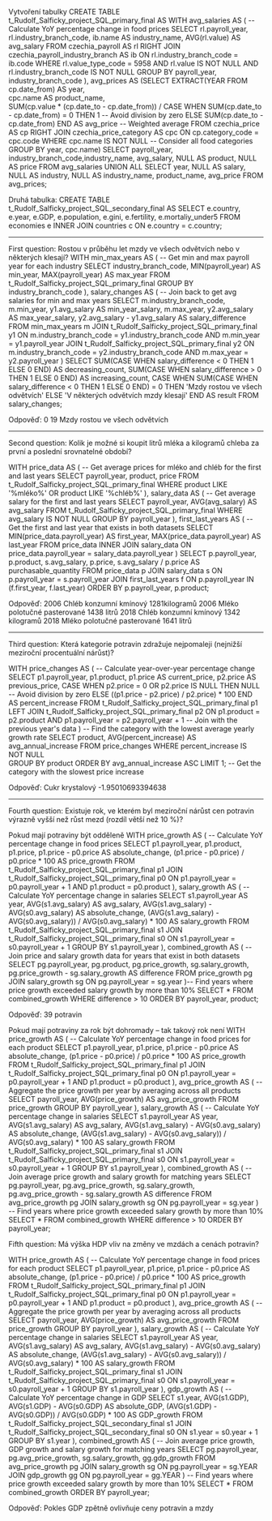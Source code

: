 Vytvoření tabulky
CREATE TABLE t_Rudolf_Salficky_project_SQL_primary_final AS 
WITH avg_salaries AS (
    -- Calculate YoY percentage change in food prices
     SELECT 
        rl.payroll_year, 
        rl.industry_branch_code,
        ib.name AS industry_name,
        AVG(rl.value) AS avg_salary
    FROM czechia_payroll AS rl
     RIGHT JOIN czechia_payroll_industry_branch AS ib
        ON rl.industry_branch_code = ib.code
    WHERE rl.value_type_code = 5958 
      AND rl.value IS NOT NULL 
      AND rl.industry_branch_code IS NOT NULL
    GROUP BY payroll_year, industry_branch_code
),
avg_prices AS (SELECT 
        EXTRACT(YEAR FROM cp.date_from) AS year,  
        cpc.name AS product_name,  
        SUM(cp.value * (cp.date_to - cp.date_from)) 
            / CASE 
                WHEN SUM(cp.date_to - cp.date_from) = 0 THEN 1  -- Avoid division by zero
                ELSE SUM(cp.date_to - cp.date_from) 
              END AS avg_price  -- Weighted average
    FROM czechia_price AS cp
    RIGHT JOIN czechia_price_category AS cpc
        ON cp.category_code = cpc.code
    WHERE cpc.name IS NOT NULL  -- Consider all food categories
    GROUP BY year, cpc.name)
SELECT payroll_year, industry_branch_code,industry_name, avg_salary, NULL AS product, NULL AS price FROM avg_salaries
UNION ALL
SELECT year, NULL AS salary, NULL AS industry, NULL AS industry_name, product_name, avg_price FROM avg_prices;


Druhá tabulka: 
CREATE TABLE t_Rudolf_Salficky_project_SQL_secondary_final AS 
SELECT e.country, e.year, e.GDP, e.population, e.gini, e.fertility, e.mortaliy_under5
FROM economies e
INNER JOIN countries c ON e.country = c.country;

--------------------------------------------------------------------------------------------------------------------------------------
First question: Rostou v průběhu let mzdy ve všech odvětvích nebo v některých klesají?
WITH min_max_years AS (
    -- Get min and max payroll year for each industry
    SELECT 
        industry_branch_code, 
        MIN(payroll_year) AS min_year, 
        MAX(payroll_year) AS max_year
    FROM t_Rudolf_Salficky_project_SQL_primary_final
    GROUP BY industry_branch_code
),
salary_changes AS (
    -- Join back to get avg salaries for min and max years
    SELECT 
        m.industry_branch_code,
        m.min_year, 
        y1.avg_salary AS min_year_salary,
        m.max_year, 
        y2.avg_salary AS max_year_salary,
        y2.avg_salary - y1.avg_salary AS salary_difference
    FROM min_max_years m
    JOIN t_Rudolf_Salficky_project_SQL_primary_final y1 
        ON m.industry_branch_code = y1.industry_branch_code 
       AND m.min_year = y1.payroll_year
    JOIN t_Rudolf_Salficky_project_SQL_primary_final y2 
        ON m.industry_branch_code = y2.industry_branch_code 
       AND m.max_year = y2.payroll_year
)
SELECT 
    SUM(CASE WHEN salary_difference < 0 THEN 1 ELSE 0 END) AS decreasing_count,
    SUM(CASE WHEN salary_difference > 0 THEN 1 ELSE 0 END) AS increasing_count,
    CASE 
        WHEN SUM(CASE WHEN salary_difference < 0 THEN 1 ELSE 0 END) = 0 
        THEN 'Mzdy rostou ve všech odvětvích'
        ELSE 'V některých odvětvích mzdy klesají'
    END AS result
FROM salary_changes; 

Odpověď: 
0	19	Mzdy rostou ve všech odvětvích

--------------------------------------------------------------------------------------------------------------------------------------
Second question: Kolik je možné si koupit litrů mléka a kilogramů chleba za první a poslední srovnatelné období?

WITH price_data AS (
    -- Get average prices for mléko and chléb for the first and last years
    SELECT 
        payroll_year, 
        product, 
        price 
    FROM t_Rudolf_Salficky_project_SQL_primary_final
    WHERE product LIKE '%mléko%' OR product LIKE '%chléb%'
),
salary_data AS (
    -- Get average salary for the first and last years
    SELECT 
        payroll_year, 
        AVG(avg_salary) AS avg_salary
    FROM t_Rudolf_Salficky_project_SQL_primary_final
    WHERE avg_salary IS NOT NULL
    GROUP BY payroll_year
),
first_last_years AS (
    -- Get the first and last year that exists in both datasets
    SELECT 
        MIN(price_data.payroll_year) AS first_year, 
        MAX(price_data.payroll_year) AS last_year
    FROM price_data
    INNER JOIN salary_data 
        ON price_data.payroll_year = salary_data.payroll_year
)
SELECT 
    p.payroll_year,
    p.product,
    s.avg_salary,
    p.price,
    s.avg_salary / p.price AS purchasable_quantity
FROM price_data p
JOIN salary_data s ON p.payroll_year = s.payroll_year
JOIN first_last_years f ON p.payroll_year IN (f.first_year, f.last_year)
ORDER BY p.payroll_year, p.product;

Odpověď:
2006	Chléb konzumní kmínový 	1281kilogramů
2006	Mléko polotučné pasterované	1438 litrů
2018	Chléb konzumní kmínový	1342 kilogramů
2018	Mléko polotučné pasterované	1641 litrů

--------------------------------------------------------------------------------------------------------------------------------------
Third question: Která kategorie potravin zdražuje nejpomaleji (nejnižší meziroční procentuální nárůst)?

WITH price_changes AS (
    -- Calculate year-over-year percentage change
    SELECT 
        p1.payroll_year, 
        p1.product, 
        p1.price AS current_price, 
        p2.price AS previous_price,
        CASE 
            WHEN p2.price = 0 OR p2.price IS NULL THEN NULL  -- Avoid division by zero
            ELSE ((p1.price - p2.price) / p2.price) * 100
        END AS percent_increase
    FROM t_Rudolf_Salficky_project_SQL_primary_final p1
    LEFT JOIN t_Rudolf_Salficky_project_SQL_primary_final p2
        ON p1.product = p2.product
        AND p1.payroll_year = p2.payroll_year + 1  -- Join with the previous year's data
)
-- Find the category with the lowest average yearly growth rate
SELECT 
    product, 
    AVG(percent_increase) AS avg_annual_increase
FROM price_changes
WHERE percent_increase IS NOT NULL  
GROUP BY product
ORDER BY avg_annual_increase ASC
LIMIT 1;  -- Get the category with the slowest price increase

Odpověď:
Cukr krystalový	-1.95010693394638

--------------------------------------------------------------------------------------------------------------------------------------
Fourth question: Existuje rok, ve kterém byl meziroční nárůst cen potravin výrazně vyšší než růst mezd (rozdíl větší než 10 %)?

Pokud mají potraviny být odděleně
WITH price_growth AS (
    -- Calculate YoY percentage change in food prices
    SELECT 
        p1.payroll_year,
        p1.product,
        p1.price,
        p1.price - p0.price AS absolute_change,
        (p1.price - p0.price) / p0.price * 100 AS price_growth
    FROM t_Rudolf_Salficky_project_SQL_primary_final p1
    JOIN t_Rudolf_Salficky_project_SQL_primary_final p0 ON p1.payroll_year = p0.payroll_year + 1 AND p1.product = p0.product
),
salary_growth AS (
    -- Calculate YoY percentage change in salaries
    SELECT 
        s1.payroll_year AS year,
        AVG(s1.avg_salary) AS avg_salary,
        AVG(s1.avg_salary) - AVG(s0.avg_salary) AS absolute_change,
        (AVG(s1.avg_salary) - AVG(s0.avg_salary)) / AVG(s0.avg_salary) * 100 AS salary_growth
    FROM t_Rudolf_Salficky_project_SQL_primary_final s1
    JOIN t_Rudolf_Salficky_project_SQL_primary_final s0 ON s1.payroll_year = s0.payroll_year + 1
    GROUP BY s1.payroll_year
),
combined_growth AS (
    -- Join price and salary growth data for years that exist in both datasets
    SELECT 
        pg.payroll_year, 
        pg.product, 
        pg.price_growth, 
        sg.salary_growth, 
        pg.price_growth - sg.salary_growth AS difference
    FROM price_growth pg
    JOIN salary_growth sg ON pg.payroll_year = sg.year
)-- Find years where price growth exceeded salary growth by more than 10%
SELECT * 
FROM combined_growth
WHERE difference > 10
ORDER BY payroll_year, product;

Odpověď: 39 potravin

Pokud mají potraviny za rok být dohromady – tak takový rok není
WITH price_growth AS (
    -- Calculate YoY percentage change in food prices for each product
    SELECT 
        p1.payroll_year,
        p1.price,
        p1.price - p0.price AS absolute_change,
        (p1.price - p0.price) / p0.price * 100 AS price_growth
    FROM t_Rudolf_Salficky_project_SQL_primary_final p1
    JOIN t_Rudolf_Salficky_project_SQL_primary_final p0 ON p1.payroll_year = p0.payroll_year + 1 AND p1.product = p0.product
),
avg_price_growth AS (
    -- Aggregate the price growth per year by averaging across all products
    SELECT 
        payroll_year, 
        AVG(price_growth) AS avg_price_growth
    FROM price_growth
    GROUP BY payroll_year
),
salary_growth AS (
    -- Calculate YoY percentage change in salaries
    SELECT 
        s1.payroll_year AS year,
        AVG(s1.avg_salary) AS avg_salary,
        AVG(s1.avg_salary) - AVG(s0.avg_salary) AS absolute_change,
        (AVG(s1.avg_salary) - AVG(s0.avg_salary)) / AVG(s0.avg_salary) * 100 AS salary_growth
    FROM t_Rudolf_Salficky_project_SQL_primary_final s1
    JOIN t_Rudolf_Salficky_project_SQL_primary_final s0 ON s1.payroll_year = s0.payroll_year + 1
    GROUP BY s1.payroll_year
),
combined_growth AS (
    -- Join average price growth and salary growth for matching years
    SELECT 
        pg.payroll_year, 
        pg.avg_price_growth, 
        sg.salary_growth, 
        pg.avg_price_growth - sg.salary_growth AS difference
    FROM avg_price_growth pg
    JOIN salary_growth sg ON pg.payroll_year = sg.year
)
-- Find years where price growth exceeded salary growth by more than 10%
SELECT * 
FROM combined_growth
WHERE difference > 10
ORDER BY payroll_year;

Fifth question: Má výška HDP vliv na změny ve mzdách a cenách potravin?

WITH price_growth AS (
    -- Calculate YoY percentage change in food prices for each product
    SELECT 
        p1.payroll_year,
        p1.price,
        p1.price - p0.price AS absolute_change,
        (p1.price - p0.price) / p0.price * 100 AS price_growth
    FROM t_Rudolf_Salficky_project_SQL_primary_final p1
    JOIN t_Rudolf_Salficky_project_SQL_primary_final p0 ON p1.payroll_year = p0.payroll_year + 1 AND p1.product = p0.product
),
avg_price_growth AS (
    -- Aggregate the price growth per year by averaging across all products
    SELECT 
        payroll_year, 
        AVG(price_growth) AS avg_price_growth
    FROM price_growth
    GROUP BY payroll_year
),
salary_growth AS (
    -- Calculate YoY percentage change in salaries
    SELECT 
        s1.payroll_year AS year,
        AVG(s1.avg_salary) AS avg_salary,
        AVG(s1.avg_salary) - AVG(s0.avg_salary) AS absolute_change,
        (AVG(s1.avg_salary) - AVG(s0.avg_salary)) / AVG(s0.avg_salary) * 100 AS salary_growth
    FROM t_Rudolf_Salficky_project_SQL_primary_final s1
    JOIN t_Rudolf_Salficky_project_SQL_primary_final s0 ON s1.payroll_year = s0.payroll_year + 1
    GROUP BY s1.payroll_year
),
gdp_growth AS (
    -- Calculate YoY percentage change in GDP
    SELECT 
        s1.year,
        AVG(s1.GDP),
        AVG(s1.GDP) - AVG(s0.GDP) AS absolute_GDP,
        (AVG(s1.GDP) - AVG(s0.GDP)) / AVG(s0.GDP) * 100 AS GDP_growth
    FROM t_Rudolf_Salficky_project_SQL_secondary_final s1
    JOIN t_Rudolf_Salficky_project_SQL_secondary_final s0 ON s1.year = s0.year + 1
    GROUP BY s1.year
),
combined_growth AS (
    -- Join average price growth, GDP growth and salary growth for matching years
    SELECT 
        pg.payroll_year, 
        pg.avg_price_growth, 
        sg.salary_growth,
        gg.gdp_growth
    FROM avg_price_growth pg
    JOIN salary_growth sg ON pg.payroll_year = sg.YEAR
    JOIN gdp_growth gg ON pg.payroll_year = gg.YEAR
)
-- Find years where price growth exceeded salary growth by more than 10%
SELECT * 
FROM combined_growth
ORDER BY payroll_year;

Odpověď: Pokles GDP zpětně ovlivňuje ceny potravin a mzdy
